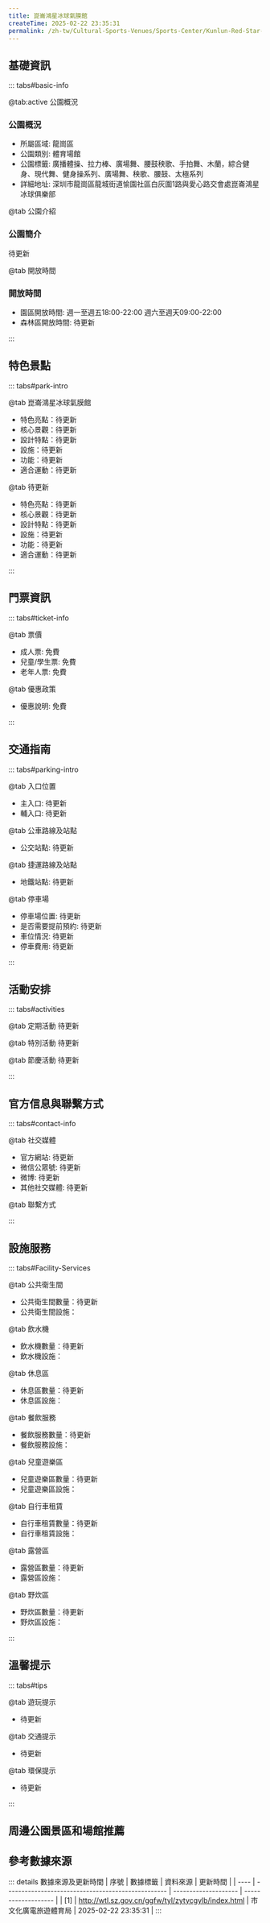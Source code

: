 ```yaml
---
title: 崑崙鴻星冰球氣膜館
createTime: 2025-02-22 23:35:31
permalink: /zh-tw/Cultural-Sports-Venues/Sports-Center/Kunlun-Red-Star-Ice-Hockey-Air-Dome-Hall/
---
```



<script setup>
import ImageSwiper from '/.vuepress/theme/components/ImageSwiper.vue'
// 轮播图数据
const swiperItems = [
    {
                link: 'https://cgj.sz.gov.cn/attachment/1/1334/1334404/10775124.jpg',
                title: '崑崙鴻星冰球氣膜館',
                description: '待更新...',
                author: '市文化廣電旅遊體育局',
                date: '2025/02/23'
                },
  {
                link: 'https://cgj.sz.gov.cn/attachment/1/1334/1334404/10775124.jpg',
                title: '崑崙鴻星冰球氣膜館',
                description: '待更新...',
                author: '市文化廣電旅遊體育局',
                date: '2025/02/23'
                }
]
// 配置项
const swiperConfig = {
  height: 500,
  showInfo: true
}
</script>
<!-- 轮播图组件 -->
<ImageSwiper :items="swiperItems" :config="swiperConfig" />



## 基礎資訊

::: tabs#basic-info

@tab:active 公園概況
### 公園概況
- 所屬區域: 龍崗區
- 公園類別: 體育場館
- 公園標籤: 廣播體操、拉力棒、廣場舞、腰鼓秧歌、手拍舞、木蘭，綜合健身、現代舞、健身操系列、廣場舞、秧歌、腰鼓、太極系列
- 詳細地址: 深圳市龍崗區龍城街道愉園社區白灰圍1路與愛心路交會處崑崙鴻星冰球俱樂部

@tab 公園介紹
### 公園簡介
待更新

@tab 開放時間
### 開放時間
- 園區開放時間: 週一至週五18:00-22:00 週六至週天09:00-22:00
- 森林區開放時間: 待更新

:::

## 特色景點

::: tabs#park-intro

@tab 崑崙鴻星冰球氣膜館
<ImageCard
image="https://cgj.sz.gov.cn/attachment/1/1334/1334404/10775124.jpg"
    title="崑崙鴻星冰球氣膜館"
    description="待更新"
    date=""
    author="市文化廣電旅遊體育局"
/>


- 特色亮點：待更新
- 核心景觀：待更新
- 設計特點：待更新
- 設施：待更新
- 功能：待更新
- 適合運動：待更新

@tab 待更新
<ImageCard
image="https://cgj.sz.gov.cn/attachment/1/1334/1334404/10775124.jpg"
    title="崑崙鴻星冰球氣膜館"
    description="待更新"
    date=""
    author="市文化廣電旅遊體育局"
/>


- 特色亮點：待更新
- 核心景觀：待更新
- 設計特點：待更新
- 設施：待更新
- 功能：待更新
- 適合運動：待更新

:::

## 門票資訊

::: tabs#ticket-info

@tab 票價
- 成人票: 免費
- 兒童/學生票: 免費
- 老年人票: 免費

@tab 優惠政策
- 優惠說明: 免費

:::

## 交通指南

::: tabs#parking-intro

@tab 入口位置
- 主入口: 待更新
- 輔入口: 待更新

@tab 公車路線及站點
- 公交站點: 待更新

@tab 捷運路線及站點
- 地鐵站點: 待更新

@tab 停車場
- 停車場位置: 待更新
- 是否需要提前預約: 待更新
- 車位情況: 待更新
- 停車費用: 待更新

:::

## 活動安排

::: tabs#activities

@tab 定期活動
待更新

@tab 特別活動
待更新

@tab 節慶活動
待更新

:::

## 官方信息與聯繫方式

::: tabs#contact-info

@tab 社交媒體
- 官方網站: 待更新
- 微信公眾號: 待更新
- 微博: 待更新
- 其他社交媒體: 待更新

@tab 聯繫方式

:::

## 設施服務

::: tabs#Facility-Services

@tab 公共衛生間
- 公共衛生間數量：待更新
- 公共衛生間設施：

@tab 飲水機
- 飲水機數量：待更新
- 飲水機設施：

@tab 休息區
- 休息區數量：待更新
- 休息區設施：

@tab 餐飲服務
- 餐飲服務數量：待更新
- 餐飲服務設施：

@tab 兒童遊樂區
- 兒童遊樂區數量：待更新
- 兒童遊樂區設施：

@tab 自行車租賃
- 自行車租賃數量：待更新
- 自行車租賃設施：

@tab 露營區
- 露營區數量：待更新
- 露營區設施：

@tab 野炊區
- 野炊區數量：待更新
- 野炊區設施：

:::

## 溫馨提示

::: tabs#tips

@tab 遊玩提示
- 待更新

@tab 交通提示
- 待更新

@tab 環保提示
- 待更新

:::

## 周邊公園景區和場館推薦

<CardGrid>
  <ImageCard
        image="https://www.sz.gov.cn/img/4/4097/4097003/11126064.png"
        title="簡上體育綜合體"
        description="簡上體育綜合大樓位於深圳市龍華區民治街355號（地鐵4號線上塘站C出口）。工程西北面為簡上路，西南面為新區大道，東北面為民悅北路，工程用地面積24296.59㎡，總建築面積64992.04㎡，其中地上39641.63㎡，地下25350.41㎡。本工程高53.9米，地上5層，地下2層。 簡上體育綜合體是龍華區首批建成、全國首個垂直分散式大型體育場館，也是本市打造國際著名運動城市的重點工程。館內配置有恆溫游泳池、多功能綜合館、室內羽球館、室內網球館等多個專業賽事級運動場地。秉承'數位、智慧、共享'的概念，簡上體育綜合體全面接觸'i深圳'一鍵預約平台，為全市居民提供超一流專業運動服務體驗，切實提升市民群眾的幸福感與獲得感。"
        href="/zh-tw/Cultural-Sports-Venues/Sports-Center/Shiyaling-Xinyi-Sports-Park/"
        author="待更新"
        date="2025/01/02"
      />
      <ImageCard
        image="https://www.sz.gov.cn/img/4/4097/4097003/11126064.png"
        title="簡上體育綜合體"
        description="簡上體育綜合大樓位於深圳市龍華區民治街355號（地鐵4號線上塘站C出口）。工程西北面為簡上路，西南面為新區大道，東北面為民悅北路，工程用地面積24296.59㎡，總建築面積64992.04㎡，其中地上39641.63㎡，地下25350.41㎡。本工程高53.9米，地上5層，地下2層。 簡上體育綜合體是龍華區首批建成、全國首個垂直分散式大型體育場館，也是本市打造國際著名運動城市的重點工程。館內配置有恆溫游泳池、多功能綜合館、室內羽球館、室內網球館等多個專業賽事級運動場地。秉承'數位、智慧、共享'的概念，簡上體育綜合體全面接觸'i深圳'一鍵預約平台，為全市居民提供超一流專業運動服務體驗，切實提升市民群眾的幸福感與獲得感。"
        href="/zh-tw/Cultural-Sports-Venues/Sports-Center/Shiyaling-Xinyi-Sports-Park/"
        author="待更新"
        date="2025/01/02"
      />
    </CardGrid>


## 參考數據來源

::: details 數據來源及更新時間
| 序號 | 數據標籤                                           | 資料來源             | 更新時間            |
| ---- | -------------------------------------------------- | -------------------- | ------------------- |
| [1]  | http://wtl.sz.gov.cn/ggfw/tyl/zytycgylb/index.html | 市文化廣電旅遊體育局 | 2025-02-22 23:35:31 |
:::

